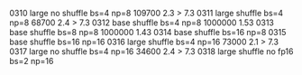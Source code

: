 0310 large no shuffle bs=4 np=8 109700 2.3 > 7.3
0311 large shuffle bs=4 np=8 68700 2.4 > 7.3
0312 base shuffle bs=4 np=8 1000000 1.53
0313 base shuffle bs=8 np=8 1000000 1.43
0314 base shuffle bs=16 np=8
0315 base shuffle bs=16 np=16
0316 large shuffle bs=4 np=16 73000 2.1 > 7.3
0317 large no shuffle bs=4 np=16 34600 2.4 > 7.3
0318 large shuffle no fp16 bs=2 np=16